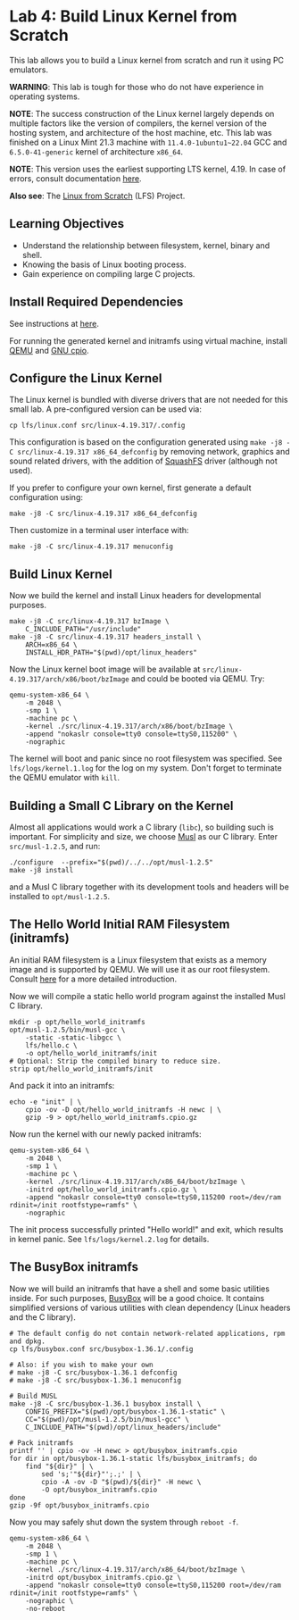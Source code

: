# Lab 4: Build Linux Kernel from Scratch

This lab allows you to build a Linux kernel from scratch and run it using PC emulators.

**WARNING**: This lab is tough for those who do not have experience in operating systems.

**NOTE**: The success construction of the Linux kernel largely depends on multiple factors like the version of compilers, the kernel version of the hosting system, and architecture of the host machine, etc. This lab was finished on a Linux Mint 21.3 machine with `11.4.0-1ubuntu1~22.04` GCC and `6.5.0-41-generic` kernel of architecture `x86_64`.

**NOTE**: This version uses the earliest supporting LTS kernel, 4.19. In case of errors, consult documentation [here](https://www.kernel.org/doc/html/v4.19/).

**Also see**: The [Linux from Scratch](https://www.linuxfromscratch.org/) (LFS) Project.

## Learning Objectives

- Understand the relationship between filesystem, kernel, binary and shell.
- Knowing the basis of Linux booting process.
- Gain experience on compiling large C projects.

## Install Required Dependencies

See instructions at [here](https://www.kernel.org/doc/html/v4.19/process/changes.html#minimal-requirements-to-compile-the-kernel).

For running the generated kernel and initramfs using virtual machine, install [QEMU](https://www.qemu.org) and [GNU cpio](https://www.gnu.org/software/cpio/).

## Configure the Linux Kernel

The Linux kernel is bundled with diverse drivers that are not needed for this small lab. A pre-configured version can be used via:

```shell
cp lfs/linux.conf src/linux-4.19.317/.config
```

This configuration is based on the configuration generated using `make -j8 -C src/linux-4.19.317 x86_64_defconfig` by removing network, graphics and sound related drivers, with the addition of [SquashFS](http://www.squashfs.org/) driver (although not used).

If you prefer to configure your own kernel, first generate a default configuration using:

```shell
make -j8 -C src/linux-4.19.317 x86_64_defconfig
```

Then customize in a terminal user interface with:

```shell
make -j8 -C src/linux-4.19.317 menuconfig
```

## Build Linux Kernel

Now we build the kernel and install Linux headers for developmental purposes.

```shell
make -j8 -C src/linux-4.19.317 bzImage \
    C_INCLUDE_PATH="/usr/include"
make -j8 -C src/linux-4.19.317 headers_install \
    ARCH=x86_64 \
    INSTALL_HDR_PATH="$(pwd)/opt/linux_headers"
```

Now the Linux kernel boot image will be available at `src/linux-4.19.317/arch/x86/boot/bzImage` and could be booted via QEMU. Try:

```shell
qemu-system-x86_64 \
    -m 2048 \
    -smp 1 \
    -machine pc \
    -kernel ./src/linux-4.19.317/arch/x86/boot/bzImage \
    -append "nokaslr console=tty0 console=ttyS0,115200" \
    -nographic
```

The kernel will boot and panic since no root filesystem was specified. See `lfs/logs/kernel.1.log` for the log on my system. Don't forget to terminate the QEMU emulator with `kill`.

## Building a Small C Library on the Kernel

Almost all applications would work a C library (`libc`), so building such is important. For simplicity and size, we choose [Musl](https://musl.libc.org/) as our C library. Enter `src/musl-1.2.5`, and run:

```shell
./configure  --prefix="$(pwd)/../../opt/musl-1.2.5"
make -j8 install
```

and a Musl C library together with its development tools and headers will be installed to `opt/musl-1.2.5`.

## The Hello World Initial RAM Filesystem (initramfs)

An initial RAM filesystem is a Linux filesystem that exists as a memory image and is supported by QEMU. We will use it as our root filesystem. Consult [here](https://www.kernel.org/doc/html/v4.19/admin-guide/initrd.html) for a more detailed introduction.

Now we will compile a static hello world program against the installed Musl C library.

```shell
mkdir -p opt/hello_world_initramfs
opt/musl-1.2.5/bin/musl-gcc \
    -static -static-libgcc \
    lfs/hello.c \
    -o opt/hello_world_initramfs/init
# Optional: Strip the compiled binary to reduce size.
strip opt/hello_world_initramfs/init
```

And pack it into an initramfs:

```shell
echo -e "init" | \
    cpio -ov -D opt/hello_world_initramfs -H newc | \
    gzip -9 > opt/hello_world_initramfs.cpio.gz
```

Now run the kernel with our newly packed initramfs:

```shell
qemu-system-x86_64 \
    -m 2048 \
    -smp 1 \
    -machine pc \
    -kernel ./src/linux-4.19.317/arch/x86_64/boot/bzImage \
    -initrd opt/hello_world_initramfs.cpio.gz \
    -append "nokaslr console=tty0 console=ttyS0,115200 root=/dev/ram rdinit=/init rootfstype=ramfs" \
    -nographic
```

The init process successfully printed "Hello world!" and exit, which results in kernel panic. See `lfs/logs/kernel.2.log` for details.

## The BusyBox initramfs

Now we will build an initramfs that have a shell and some basic utilities inside. For such purposes, [BusyBox](https://www.busybox.net) will be a good choice. It contains simplified versions of various utilities with clean dependency (Linux headers and the C library).

```shell
# The default config do not contain network-related applications, rpm and dpkg.
cp lfs/busybox.conf src/busybox-1.36.1/.config

# Also: if you wish to make your own
# make -j8 -C src/busybox-1.36.1 defconfig
# make -j8 -C src/busybox-1.36.1 menuconfig

# Build MUSL
make -j8 -C src/busybox-1.36.1 busybox install \
    CONFIG_PREFIX="$(pwd)/opt/busybox-1.36.1-static" \
    CC="$(pwd)/opt/musl-1.2.5/bin/musl-gcc" \
    C_INCLUDE_PATH="$(pwd)/opt/linux_headers/include"

# Pack initramfs
printf '' | cpio -ov -H newc > opt/busybox_initramfs.cpio
for dir in opt/busybox-1.36.1-static lfs/busybox_initramfs; do
    find "${dir}" | \
        sed 's;'"${dir}"';.;' | \
        cpio -A -ov -D "$(pwd)/${dir}" -H newc \
        -O opt/busybox_initramfs.cpio
done
gzip -9f opt/busybox_initramfs.cpio
```

Now you may safely shut down the system through `reboot -f`.

```shell
qemu-system-x86_64 \
    -m 2048 \
    -smp 1 \
    -machine pc \
    -kernel ./src/linux-4.19.317/arch/x86_64/boot/bzImage \
    -initrd opt/busybox_initramfs.cpio.gz \
    -append "nokaslr console=tty0 console=ttyS0,115200 root=/dev/ram rdinit=/init rootfstype=ramfs" \
    -nographic \
    -no-reboot
```
